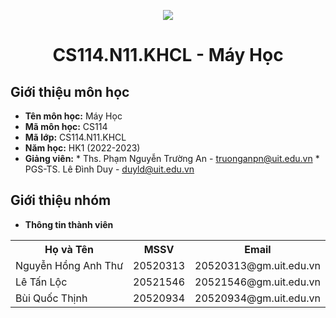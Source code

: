 <p align="center">
   <a href="https://www.uit.edu.vn/">
      <img src="https://i.imgur.com/WmMnSRt.png" border="none">
   </a>
</p>
<h1 align="center">
    CS114.N11.KHCL - Máy Học
</h1>

<h2>
   Giới thiệu môn học   
</h2>

- **Tên môn học:** Máy Học
- **Mã môn học:** CS114
- **Mã lớp:** CS114.N11.KHCL
- **Năm học:** HK1 (2022-2023)
- **Giảng viên:**
      * Ths. Phạm Nguyễn Trường An - truonganpn@uit.edu.vn
      * PGS-TS. Lê Đình Duy - duyld@uit.edu.vn

<h2>
   Giới thiệu nhóm
</h2>

- **Thông tin thành viên** 

<table align="center">
      <tr>
       <th>Họ và Tên</th>
       <th>MSSV</th>
       <th>Email</th>
      </tr>
      <tr>
       <td>Nguyễn Hồng Anh Thư</td>
       <td>20520313</td>
       <td>20520313@gm.uit.edu.vn</td>  
      </tr>
      <tr>
       <td>Lê Tấn Lộc</td>
       <td>20521546</td>
       <td>20521546@gm.uit.edu.vn</td>  
      </tr>
      <tr>
       <td>Bùi Quốc Thịnh</td>
       <td>20520934</td>
       <td>20520934@gm.uit.edu.vn</td>  
      </tr>
</table>

